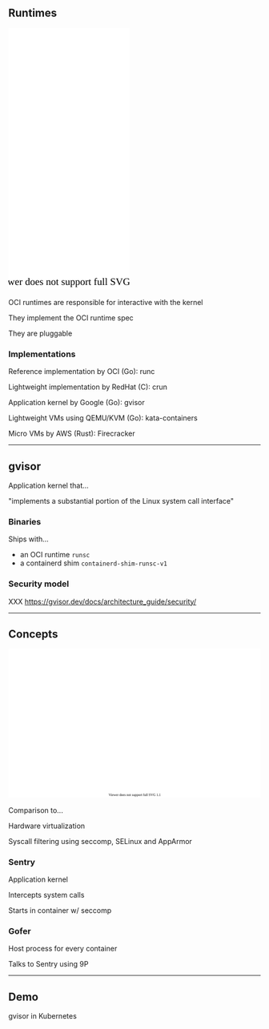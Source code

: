 ## Runtimes

![](120_kubernetes/gvisor/runtime.drawio.svg) <!-- .element: style="float: right; width: 15%;" -->

OCI runtimes are responsible for interactive with the kernel

They implement the OCI runtime spec

They are pluggable

### Implementations

Reference implementation by OCI (Go): runc [](https://github.com/opencontainers/runc)

Lightweight implementation by RedHat (C): crun [](https://github.com/containers/crun)

Application kernel by Google (Go): gvisor [](https://github.com/google/gvisor)

Lightweight VMs using QEMU/KVM (Go): kata-containers [](https://github.com/kata-containers/kata-containers)

Micro VMs by AWS (Rust): Firecracker [](https://github.com/firecracker-microvm/firecracker)

---

## gvisor

Application kernel that...

"implements a substantial portion of the Linux system call interface"

### Binaries

Ships with...

- an OCI runtime `runsc`
- a containerd shim `containerd-shim-runsc-v1`

### Security model

XXX https://gvisor.dev/docs/architecture_guide/security/

---

## Concepts

![](120_kubernetes/gvisor/concepts.drawio.svg) <!-- .element: style="float: right; width: 65%;" -->

Comparison to...

Hardware virtualization

Syscall filtering using seccomp, SELinux and AppArmor

### Sentry

Application kernel

Intercepts system calls

Starts in container w/ seccomp

### Gofer

Host process for every container

Talks to Sentry using 9P

---

## Demo

gvisor in Kubernetes
